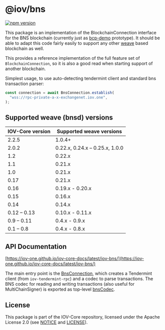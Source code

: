 # @iov/bns

[![npm version](https://img.shields.io/npm/v/@iov/bns.svg)](https://www.npmjs.com/package/@iov/bns)

This package is an implementation of the BlockchainConnection interface for the
BNS blockchain (currently just as
[bcp-demo](https://github.com/iov-one/bcp-demo) prototype). It should be able to
adapt this code fairly easily to support any other
[weave](https://github.com/iov-one/weave) based blockchain as well.

This provides a reference implementation of the full feature set of
`BlockchainConnection`, so it is also a good read when starting support of
another blockchain.

Simplest usage, to use auto-detecting tendermint client and standard bns
transaction parser:

```ts
const connection = await BnsConnection.establish(
  "wss://rpc-private-a-x-exchangenet.iov.one",
);
```

## Supported weave (bnsd) versions

| IOV-Core version | Supported weave versions       |
| ---------------- | ------------------------------ |
| 2.2.5            | 1.0.4+                         |
| 2.0.2            | 0.22.x, 0.24.x – 0.25.x, 1.0.0 |
| 1.2              | 0.22.x                         |
| 1.1              | 0.21.x                         |
| 1.0              | 0.21.x                         |
| 0.17             | 0.21.x                         |
| 0.16             | 0.19.x - 0.20.x                |
| 0.15             | 0.16.x                         |
| 0.14             | 0.14.x                         |
| 0.12 – 0.13      | 0.10.x - 0.11.x                |
| 0.9 – 0.11       | 0.4.x - 0.9.x                  |
| 0.1 – 0.8        | 0.4.x - 0.8.x                  |

## API Documentation

[https://iov-one.github.io/iov-core-docs/latest/iov-bns/](https://iov-one.github.io/iov-core-docs/latest/iov-bns/)

The main entry point is the
[BnsConnection](https://iov-one.github.io/iov-core-docs/latest/iov-bns/classes/bnsconnection.html),
which creates a Tendermint client (from `iov-tendermint-rpc`) and a codec to
parse transactions. The BNS codec for reading and writing transactions (also
useful for MultiChainSigner) is exported as top-level
[bnsCodec](https://iov-one.github.io/iov-core-docs/latest/iov-bns/globals.html#bnscodec).

## License

This package is part of the IOV-Core repository, licensed under the Apache
License 2.0 (see
[NOTICE](https://github.com/iov-one/iov-core/blob/master/NOTICE) and
[LICENSE](https://github.com/iov-one/iov-core/blob/master/LICENSE)).
